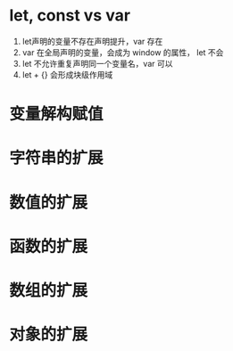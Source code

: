 # let, const  vs  var

1. let声明的变量不存在声明提升，var 存在
2. var 在全局声明的变量，会成为 window 的属性， let 不会
3. let 不允许重复声明同一个变量名，var 可以
4. let + {} 会形成块级作用域

# 变量解构赋值

# 字符串的扩展

# 数值的扩展

# 函数的扩展

# 数组的扩展

# 对象的扩展

